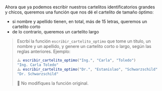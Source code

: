 Ahora que ya podemos escribir nuestros cartelitos identificatorios grandes y chicos, queremos una función que nos dé el cartelito de tamaño óptimo:

* si nombre y apellido tienen, en total, más de 15 letras, queremos un cartelito corto
* de lo contrario, queremos un cartelito largo

> Escrbí la función `escribir_cartelito_optimo` que tome un título, un nombre y un apellido, y genere un cartelito corto o largo, según las reglas anteriores. Ejemplo:
>
> ```javascript
> ム escribir_cartelito_optimo("Ing.", "Carla", "Toledo")
> "Ing. Carla Toledo"
> ム escribir_cartelito_optimo("Dr.", "Estanislao", "Schwarzschild")
> "Dr. Schwarzschild"
> ```
>
> :memo: No modifiques la función original.
